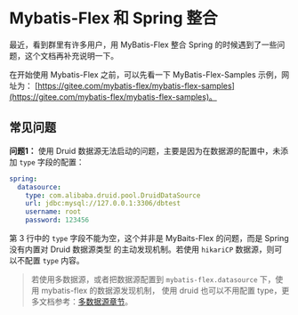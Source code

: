 # Mybatis-Flex 和 Spring 整合

最近，看到群里有许多用户，用 MyBatis-Flex 整合 Spring 的时候遇到了一些问题，这个文档再补充说明一下。

在开始使用 Mybatis-Flex 之前，可以先看一下 MyBatis-Flex-Samples 示例，网址为：
[https://gitee.com/mybatis-flex/mybatis-flex-samples](https://gitee.com/mybatis-flex/mybatis-flex-samples)。


## 常见问题 

**问题1：** 使用 Druid 数据源无法启动的问题，主要是因为在数据源的配置中，未添加 `type` 字段的配置：

```yaml 3
spring:
  datasource:
    type: com.alibaba.druid.pool.DruidDataSource
    url: jdbc:mysql://127.0.0.1:3306/dbtest
    username: root
    password: 123456
```
第 3 行中的 `type` 字段不能为空，这个并非是 MyBaits-Flex 的问题，而是 Spring 没有内置对 Druid 数据源类型
的主动发现机制。若使用 `hikariCP` 数据源，则可以不配置 `type` 内容。

> 若使用多数据源，或者把数据源配置到 `mybatis-flex.datasource` 下，使用 mybatis-flex 的数据源发现机制，
> 使用 druid 也可以不用配置 type，更多文档参考：[多数据源章节](./multi-datasource.md)。

